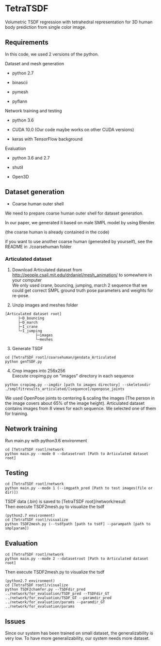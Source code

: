 # TetraTSDF

Volumetric TSDF regression with tetrahedral representation for 3D human body prediction from single color image.


## Requirements

In this code, we used 2 versions of the python.

Dataset and mesh generation

- python 2.7

- binascii

- pymesh

- pyflann

Network training and testing

- python 3.6

- CUDA 10.0  (Our code maybe works on other CUDA versions)

- keras with TensorFlow background

Evaluation

- python 3.6 and 2.7

- shutil

- Open3D


## Dataset generation

- Coarse human outer shell

We need to prepare coarse human outer shell for dataset generation.

In our paper, we generated it based on male SMPL model by using Blender.

(the coarse human is already contained in the code)

if you want to use another coarse human (generated by yourself), see the README in ./coarsehuman folder

### Articulated dataset
1. Download Articulated dataset from http://people.csail.mit.edu/drdaniel/mesh_animation/ to somewhere in your computer  
We only used crane, bouncing, jumping, march 2 sequence that we could get correct SMPL ground truth pose parameters and weights for re-pose.

2. Unzip images and meshes folder  

```
[Articulated dataset root]  
      ├─D_bouncing
      ├─D_march
      ├─I_crane
      └─I_jumping
              ├─images
              └─meshes
```

3. Generate TSDF

```
cd [TetraTSDF root]/coarsehuman/gendata_Articulated
python genTSDF.py
```

4. Crop images into 256x256  
Execute cropimg.py on "images" directory in each sequence
```
python cropimg.py --imgdir [path to images directory] --skeletondir ./smplfitresults_articulated/[sequence]/openpose_joints
```
We used OpenPose joints to centering & scaling the images (The person in the image covers about 65% of the image height).
Articulated dataset contains images from 8 views for each sequence. We selected one of them for training.

## Network training
Run main.py with python3.6 environment    
```
cd [TetraTSDF root]/network
python main.py --mode 0 --datasetroot [Path to Articulated dataset root]
```

## Testing
```
cd [TetraTSDF root]/network
python main.py --mode 1 (--imgpath_pred [Path to test images(file or dir)])
```
TSDF data (.bin) is saved to [TetraTSDF root]/network/result  
Then execute TSDF2mesh.py to visualize the tsdf
```
(python2.7 environment)
cd [TetraTSDF root]/visualize
python TSDF2mesh.py (--tsdfpath [path to tsdf] --parampath [path to smplparam])
```

## Evaluation
```
cd [TetraTSDF root]/network
python main.py --mode 2 --datasetroot [Path to Articulated dataset root]
```
Then execute TSDF2mesh.py to visualize the tsdf
```
(python2.7 environment)
cd [TetraTSDF root]/visualize
python TSDF2chamfer.py --TSDFdir_pred ../network/for_evaluation/TSDF_pred --TSDFdir_GT ../network/for_evaluation/TSDF_GT --paramdir_pred ../network/for_evaluation/params --paramdir_GT ../network/for_evaluation/params
```
## Issues
Since our system has been trained on small dataset, the generalizability is very low. To have more generalizability, our system needs more dataset.
